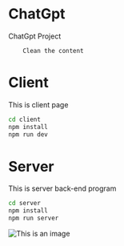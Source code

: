 # ChatGpt
ChatGpt Project

``` Node
    Clean the content
```
## 


# Client
This is client page

``` cmd
cd client
npm install
npm run dev
```

# Server
This is server back-end program

``` cmd
cd server
npm install
npm run server
```


![This is an image](https://myoctocat.com/assets/images/base-octocat.svg)
